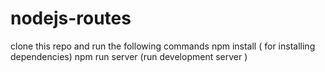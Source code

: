 # nodejs-routes

clone this repo and run the following commands
npm install ( for installing dependencies)
npm run server (run development server )
